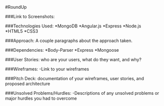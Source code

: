 #RoundUp

###Link to Screenshots:

###Technologies Used:
*MongoDB
*Angular.js
*Express
*Node.js
*HTML5
*CSS3

###Approach:
A couple paragraphs about the approach taken.

###Dependencies:
*Body-Parser
*Express
*Mongoose

###User Stories:
who are your users, what do they want, and why?

###Wireframes:
-Link to your wireframes

###Pitch Deck:
documentation of your wireframes, user stories, and proposed architecture

###Unsolved Problems/Hurdles:
-Descriptions of any unsolved problems or major hurdles you had to overcome